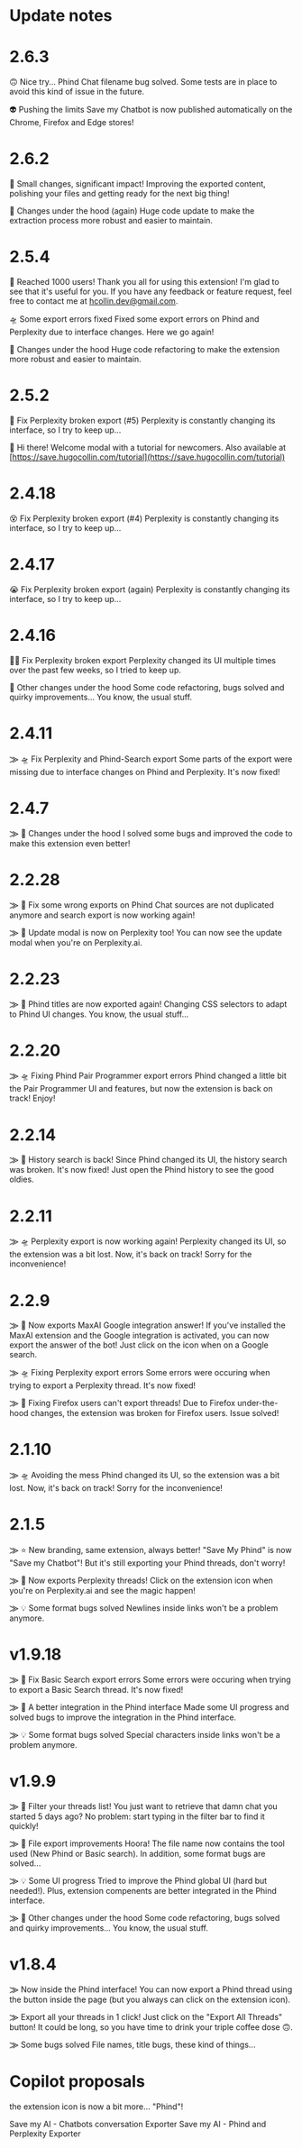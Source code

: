 # Update notes
# 2.6.3
🙃 Nice try...
Phind Chat filename bug solved. Some tests are in place to avoid this kind of issue in the future.

👽 Pushing the limits
Save my Chatbot is now published automatically on the Chrome, Firefox and Edge stores!

# 2.6.2
🚀 Small changes, significant impact!
Improving the exported content, polishing your files and getting ready for the next big thing!

🧩 Changes under the hood (again)
Huge code update to make the extraction process more robust and easier to maintain.

# 2.5.4
🎉 Reached 1000 users!
Thank you all for using this extension! I'm glad to see that it's useful for you. 
If you have any feedback or feature request, feel free to contact me at [hcollin.dev@gmail.com](mailto:hcollin.dev@gmail.com).

🛸 Some export errors fixed
Fixed some export errors on Phind and Perplexity due to interface changes. Here we go again!

🧩 Changes under the hood
Huge code refactoring to make the extension more robust and easier to maintain.

# 2.5.2
🤯 Fix Perplexity broken export (#5)
Perplexity is constantly changing its interface, so I try to keep up...

👋 Hi there!
Welcome modal with a tutorial for newcomers. Also available at [https://save.hugocollin.com/tutorial](https://save.hugocollin.com/tutorial)

# 2.4.18
😵 Fix Perplexity broken export (#4)
Perplexity is constantly changing its interface, so I try to keep up...

# 2.4.17
😭 Fix Perplexity broken export (again)
Perplexity is constantly changing its interface, so I try to keep up...

# 2.4.16
😮‍💨 Fix Perplexity broken export
Perplexity changed its UI multiple times over the past few weeks, so I tried to keep up.

🧩 Other changes under the hood
Some code refactoring, bugs solved and quirky improvements... You know, the usual stuff.

# 2.4.11
⨠ 🛸 Fix Perplexity and Phind-Search export
Some parts of the export were missing due to interface changes on Phind and Perplexity. It's now fixed!

# 2.4.7
⨠ 🚀 Changes under the hood
I solved some bugs and improved the code to make this extension even better!

# 2.2.28
⨠ 🚀 Fix some wrong exports on Phind
Chat sources are not duplicated anymore and search export is now working again!

⨠ 📢 Update modal is now on Perplexity too!
You can now see the update modal when you're on Perplexity.ai.

# 2.2.23
⨠ 🧩 Phind titles are now exported again!
Changing CSS selectors to adapt to Phind UI changes. You know, the usual stuff...

# 2.2.20
⨠ 🛸 Fixing Phind Pair Programmer export errors
Phind changed a little bit the Pair Programmer UI and features, but now the extension is back on track! Enjoy!


# 2.2.14
⨠ 🔎 History search is back!
Since Phind changed its UI, the history search was broken. It's now fixed! Just open the Phind history to see the good oldies.


# 2.2.11
⨠ 🛸 Perplexity export is now working again!
Perplexity changed its UI, so the extension was a bit lost. Now, it's back on track! Sorry for the inconvenience!


# 2.2.9
⨠ 🚀 Now exports MaxAI Google integration answer!
If you've installed the MaxAI extension and the Google integration is activated, you can now export the answer of the bot! Just click on the icon when on a Google search.

⨠ 🛸 Fixing Perplexity export errors
Some errors were occuring when trying to export a Perplexity thread. It's now fixed!

⨠ 🧩 Fixing Firefox users can't export threads!
Due to Firefox under-the-hood changes, the extension was broken for Firefox users. Issue solved!


# 2.1.10
⨠ 🛸 Avoiding the mess
Phind changed its UI, so the extension was a bit lost. Now, it's back on track! Sorry for the inconvenience!


# 2.1.5
⨠ ⭐ New branding, same extension, always better!
"Save My Phind" is now "Save my Chatbot"! But it's still exporting your Phind threads, don't worry!

⨠ 🚀 Now exports Perplexity threads!
Click on the extension icon when you're on Perplexity.ai and see the magic happen!

⨠ 💡 Some format bugs solved
Newlines inside links won't be a problem anymore.

# v1.9.18
⨠ 🚀 Fix Basic Search export errors
Some errors were occuring when trying to export a Basic Search thread. It's now fixed!

⨠ 🧩 A better integration in the Phind interface
Made some UI progress and solved bugs to improve the integration in the Phind interface.

⨠ 💡 Some format bugs solved
Special characters inside links won't be a problem anymore.

# v1.9.9
⨠ 🔎 Filter your threads list!
You just want to retrieve that damn chat you started 5 days ago? No problem: start typing in the filter bar to find it quickly!

⨠ 🚀 File export improvements
Hoora! The file name now contains the tool used (New Phind or Basic search). In addition, some format bugs are solved...

⨠ 💡 Some UI progress 
Tried to improve the Phind global UI (hard but needed!). Plus, extension compenents are better integrated in the Phind interface. 

⨠ 🧩 Other changes under the hood
Some code refactoring, bugs solved and quirky improvements... You know, the usual stuff.

# v1.8.4
⨠ Now inside the Phind interface!
You can now export a Phind thread using the button inside the page (but you always can click on the extension icon).

⨠ Export all your threads in 1 click!
Just click on the "Export All Threads" button! It could be long, so you have time to drink your triple coffee dose 🙃.

⨠ Some bugs solved
File names, title bugs, these kind of things...


# Copilot proposals
the extension icon is now a bit more... "Phind"!

Save my AI - Chatbots conversation Exporter
Save my AI - Phind and Perplexity Exporter

[//]: # (Phind changed its UI, so the extension is now a bit lost. I'm working on it, but it could take some time. Sorry for the inconvenience!)

[//]: # (👽 New feature: Export to CSV!)
